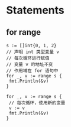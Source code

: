 # Statements

## for range

```golang
s := []int{0, 1, 2}
// 声明 int 类型变量 v
// 每次循环进行赋值
// 变量 v 的地址不变
// 作用域在 for 语句中
for _, v := range s {
 fmt.Println(&v)
}

for _, v := range s {
 // 每次循环，使用新的变量
 v := v
 fmt.Println(&v)
}
```
